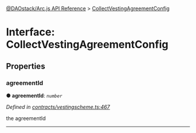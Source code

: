 [@DAOstack/Arc.js API Reference](../README.md) > [CollectVestingAgreementConfig](../interfaces/collectvestingagreementconfig.md)



# Interface: CollectVestingAgreementConfig


## Properties
<a id="agreementid"></a>

###  agreementId

**●  agreementId**:  *`number`* 

*Defined in [contracts/vestingscheme.ts:467](https://github.com/daostack/arc.js/blob/6909d59/lib/contracts/vestingscheme.ts#L467)*



the agreementId




___



